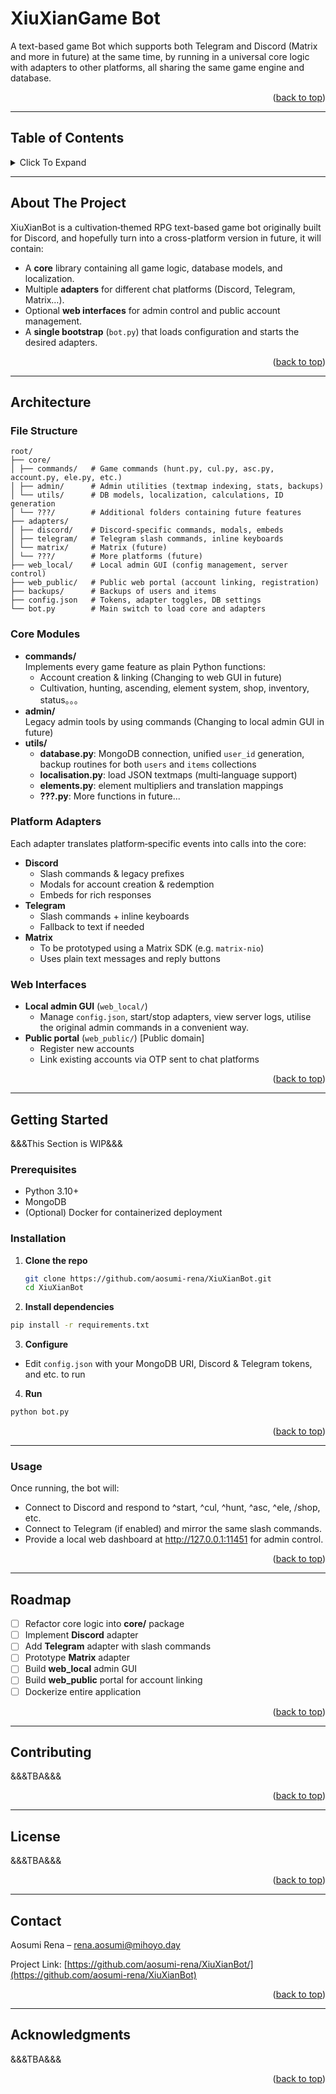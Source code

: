 <a id="readme-top"></a>
# XiuXianGame Bot
A text-based game Bot which supports both Telegram and Discord (Matrix and more in future) at the same time, by running in a universal core logic with adapters to other platforms, all sharing the same game engine and database.

<p align="right">(<a href="#readme-top">back to top</a>)</p>

---

## Table of Contents

<details>
  <summary>Click To Expand</summary>
  <ol>
    <li><a href="#about-the-project">About The Project</a></li>
    <li><a href="#architecture">Architecture</a>
      <ul>
        <li><a href="#file-structure">File Structure</a></li>
        <li><a href="#core-modules">Core Modules</a></li>
        <li><a href="#platform-adapters">Platform Adapters</a></li>
        <li><a href="#web-interfaces">Web Interfaces</a></li>
      </ul>
    </li>
    <li><a href="#getting-started">Getting Started</a>
      <ul>
        <li><a href="#prerequisites">Prerequisites</a></li>
        <li><a href="#installation">Installation</a></li>
      </ul>
    </li>
    <li><a href="#usage">Usage</a></li>
    <li><a href="#roadmap">Roadmap</a></li>
    <li><a href="#contributing">Contributing</a></li>
    <li><a href="#license">License</a></li>
    <li><a href="#contact">Contact</a></li>
    <li><a href="#acknowledgments">Acknowledgments</a></li>
  </ol>
</details>

---

## About The Project

XiuXianBot is a cultivation‑themed RPG text-based game bot originally built for Discord, and hopefully turn into a cross-platform version in future, it will contain:

- A **core** library containing all game logic, database models, and localization.
- Multiple **adapters** for different chat platforms (Discord, Telegram, Matrix…).
- Optional **web interfaces** for admin control and public account management.
- A **single bootstrap** (`bot.py`) that loads configuration and starts the desired adapters.

<p align="right">(<a href="#readme-top">back to top</a>)</p>

---

## Architecture

### File Structure
```
root/
├── core/
│ ├── commands/   # Game commands (hunt.py, cul.py, asc.py, account.py, ele.py, etc.)
│ ├── admin/      # Admin utilities (textmap indexing, stats, backups)
│ └── utils/      # DB models, localization, calculations, ID generation
│ └── ???/        # Additional folders containing future features   
├── adapters/
│ ├── discord/    # Discord‑specific commands, modals, embeds
│ ├── telegram/   # Telegram slash commands, inline keyboards
│ └── matrix/     # Matrix (future)
│ └── ???/        # More platforms (future)
├── web_local/    # Local admin GUI (config management, server control)
├── web_public/   # Public web portal (account linking, registration)
├── backups/      # Backups of users and items
├── config.json   # Tokens, adapter toggles, DB settings
└── bot.py        # Main switch to load core and adapters
```

### Core Modules

- **commands/**  
  Implements every game feature as plain Python functions:  
  - Account creation & linking (Changing to web GUI in future)
  - Cultivation, hunting, ascending, element system, shop, inventory, status。。。
- **admin/**  
  Legacy admin tools by using commands (Changing to local admin GUI in future)
- **utils/**  
  - **database.py**: MongoDB connection, unified `user_id` generation, backup routines for both `users` and `items` collections  
  - **localisation.py**: load JSON textmaps (multi‑language support) 
  - **elements.py**: element multipliers and translation mappings
  - **???.py**: More functions in future...

### Platform Adapters

Each adapter translates platform‑specific events into calls into the core:

- **Discord**  
  - Slash commands & legacy prefixes  
  - Modals for account creation & redemption  
  - Embeds for rich responses  
- **Telegram**  
  - Slash commands + inline keyboards  
  - Fallback to text if needed  
- **Matrix**  
  - To be prototyped using a Matrix SDK (e.g. `matrix-nio`)  
  - Uses plain text messages and reply buttons  

### Web Interfaces

- **Local admin GUI** (`web_local/`)  
  - Manage `config.json`, start/stop adapters, view server logs, utilise the original admin commands in a convenient way.
- **Public portal** (`web_public/`)  [Public domain]
  - Register new accounts  
  - Link existing accounts via OTP sent to chat platforms  

<p align="right">(<a href="#readme-top">back to top</a>)</p>

---

## Getting Started
&&&This Section is WIP&&&
### Prerequisites

- Python 3.10+  
- MongoDB  
- (Optional) Docker for containerized deployment

### Installation

1. **Clone the repo**  
   ```sh
   git clone https://github.com/aosumi-rena/XiuXianBot.git
   cd XiuXianBot
   ```
2. **Install dependencies**
  ```sh
  pip install -r requirements.txt
  ```
3. **Configure**
  - Edit `config.json` with your MongoDB URI, Discord & Telegram tokens, and etc. to run
4. **Run**
  ```sh
  python bot.py
  ```
<p align="right">(<a href="#readme-top">back to top</a>)</p>

---

### Usage
Once running, the bot will:
- Connect to Discord and respond to ^start, ^cul, ^hunt, ^asc, ^ele, /shop, etc.
- Connect to Telegram (if enabled) and mirror the same slash commands.
- Provide a local web dashboard at http://127.0.0.1:11451 for admin control.

<p align="right">(<a href="#readme-top">back to top</a>)</p>

---

## Roadmap

* [ ] Refactor core logic into **core/** package
* [ ] Implement **Discord** adapter
* [ ] Add **Telegram** adapter with slash commands
* [ ] Prototype **Matrix** adapter
* [ ] Build **web\_local** admin GUI
* [ ] Build **web\_public** portal for account linking
* [ ] Dockerize entire application

<p align="right">(<a href="#readme-top">back to top</a>)</p>

---

## Contributing

&&&TBA&&&

<p align="right">(<a href="#readme-top">back to top</a>)</p>

---

## License

&&&TBA&&&

<p align="right">(<a href="#readme-top">back to top</a>)</p>

---

## Contact

Aosumi Rena – [rena.aosumi@mihoyo.day](mailto:rena.aosumi@mihoyo.day)

Project Link: [https://github.com/aosumi-rena/XiuXianBot/](https://github.com/aosumi-rena/XiuXianBot)

<p align="right">(<a href="#readme-top">back to top</a>)</p>

---

## Acknowledgments

&&&TBA&&&

<p align="right">(<a href="#readme-top">back to top</a>)</p>